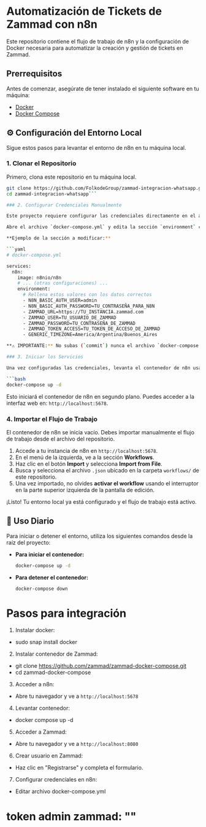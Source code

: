 # Automatización de Tickets de Zammad con n8n

Este repositorio contiene el flujo de trabajo de n8n y la configuración de Docker necesaria para automatizar la creación y gestión de tickets en Zammad.

## Prerrequisitos

Antes de comenzar, asegúrate de tener instalado el siguiente software en tu máquina:

*   [Docker](https://docs.docker.com/get-docker/)
*   [Docker Compose](https://docs.docker.com/compose/install/)

## ⚙️ Configuración del Entorno Local

Sigue estos pasos para levantar el entorno de n8n en tu máquina local.

### 1. Clonar el Repositorio

Primero, clona este repositorio en tu máquina local.

```bash
git clone https://github.com/FolkodeGroup/zammad-integracion-whatsapp.git
cd zammad-integracion-whatsapp```

### 2. Configurar Credenciales Manualmente

Este proyecto requiere configurar las credenciales directamente en el archivo `docker-compose.yml`.

Abre el archivo `docker-compose.yml` y edita la sección `environment` con las credenciales correspondientes.

**Ejemplo de la sección a modificar:**

```yaml
# docker-compose.yml

services:
  n8n:
    image: n8nio/n8n
    # ... (otras configuraciones) ...
    environment:
      # Rellena estos valores con los datos correctos
      - N8N_BASIC_AUTH_USER=admin
      - N8N_BASIC_AUTH_PASSWORD=TU_CONTRASEÑA_PARA_N8N
      - ZAMMAD_URL=https://TU_INSTANCIA.zammad.com
      - ZAMMAD_USER=TU_USUARIO_DE_ZAMMAD
      - ZAMMAD_PASSWORD=TU_CONTRASEÑA_DE_ZAMMAD
      - ZAMMAD_TOKEN_ACCESS=TU_TOKEN_DE_ACCESO_DE_ZAMMAD
      - GENERIC_TIMEZONE=America/Argentina/Buenos_Aires

**⚠️ IMPORTANTE:** No subas (`commit`) nunca el archivo `docker-compose.yml` con tus credenciales. Este archivo debe permanecer configurado únicamente en tu entorno local.

### 3. Iniciar los Servicios

Una vez configuradas las credenciales, levanta el contenedor de n8n usando Docker Compose.

```bash
docker-compose up -d
```

Esto iniciará el contenedor de n8n en segundo plano. Puedes acceder a la interfaz web en: `http://localhost:5678`.

### 4. Importar el Flujo de Trabajo

El contenedor de n8n se inicia vacío. Debes importar manualmente el flujo de trabajo desde el archivo del repositorio.

1.  Accede a tu instancia de n8n en `http://localhost:5678`.
2.  En el menú de la izquierda, ve a la sección **Workflows**.
3.  Haz clic en el botón **Import** y selecciona **Import from File**.
4.  Busca y selecciona el archivo `.json` ubicado en la carpeta `workflows/` de este repositorio.
5.  Una vez importado, no olvides **activar el workflow** usando el interruptor en la parte superior izquierda de la pantalla de edición.

¡Listo! Tu entorno local ya está configurado y el flujo de trabajo está activo.

## 🚀 Uso Diario

Para iniciar o detener el entorno, utiliza los siguientes comandos desde la raíz del proyecto:

*   **Para iniciar el contenedor:**
    ```bash
    docker-compose up -d
    ```

*   **Para detener el contenedor:**
    ```bash
    docker-compose down
    ```


# Pasos para integración
 1.  Instalar docker:
  - sudo snap install docker
 2. Instalar contenedor de Zammad:
  - git clone https://github.com/zammad/zammad-docker-compose.git
  - cd zammad-docker-compose
 3. Acceder a n8n:
  - Abre tu navegador y ve a `http://localhost:5678`
 4. Levantar contenedor:
  - docker compose up -d
 5. Acceder a Zammad:
 - Abre tu navegador y ve a `http://localhost:8080`
 6. Crear usuario en Zammad:
 - Haz clic en "Registrarse" y completa el formulario.
  7. Configurar credenciales en n8n:
  - Editar archivo docker-compose.yml

# token admin zammad: ""
